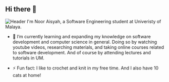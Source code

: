## Hi there 👋
![Header](./your-header-image-name.png)
I'm Noor Aisyah, a Software Engineering student at Univeristy of Malaya.

- 🌱 I’m currently learning and expanding my knowledge on software development and computer science in general. Doing so by watching youtube videos, researching materials, and taking online courses related to software development. And of course by attending lectures and tutorials in UM.

- ⚡ Fun fact: I like to crochet and knit in my free time. And I also have 10 cats at home!

<!--
**aisyah551/aisyah551** is a ✨ _special_ ✨ repository because its `README.md` (this file) appears on your GitHub profile.

Here are some ideas to get you started:

- 🔭 I’m currently working on ...
- 🌱 I’m currently learning ...
- 👯 I’m looking to collaborate on ...
- 🤔 I’m looking for help with ...
- 💬 Ask me about ...
- 📫 How to reach me: ...
- 😄 Pronouns: ...
- ⚡ Fun fact: ...
-->

